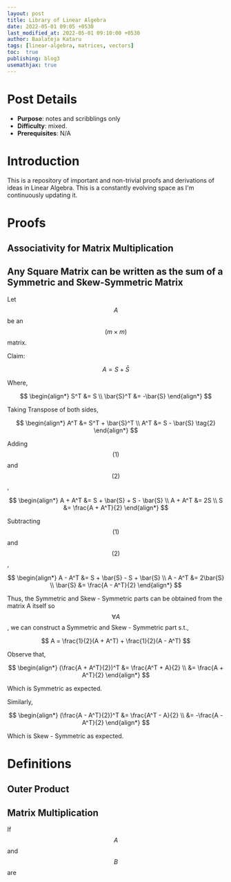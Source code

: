 ```yaml
---
layout: post
title: Library of Linear Algebra
date: 2022-05-01 09:05 +0530
last_modified_at: 2022-05-01 09:10:00 +0530
author: Baalateja Kataru
tags: [linear-algebra, matrices, vectors]
toc:  true
publishing: blog3
usemathjax: true
---
```


# Post Details

- **Purpose**: notes and scribblings only
- **Difficulty**: mixed.
- **Prerequisites**: N/A

# Introduction

This is a repository of important and non-trivial proofs and derivations of ideas in Linear Algebra. This is a constantly evolving space as I'm continuously updating it.

# Proofs

## Associativity for Matrix Multiplication

## Any Square Matrix can be written as the sum of a Symmetric and Skew-Symmetric Matrix

Let $$ A $$ be an $$ (m \times m) $$ matrix.

Claim:

$$ A = S + \bar{S} \tag{1} $$

Where,

$$
    \begin{align*}
        S^T &= S \\
        \bar{S}^T &= -\bar{S}
    \end{align*}
$$

Taking Transpose of both sides,

$$
    \begin{align*}
        A^T &= S^T + \bar{S}^T \\
        A^T &= S - \bar{S} \tag{2}
    \end{align*}
$$

Adding $$ (1) $$ and $$ (2) $$,

$$
    \begin{align*}
        A + A^T &= S + \bar{S} + S - \bar{S} \\
        A + A^T &= 2S \\
        S &= \frac{A + A^T}{2}
    \end{align*}
$$

Subtracting $$ (1) $$ and $$ (2) $$,

$$
    \begin{align*}
        A - A^T &= S + \bar{S} - S + \bar{S} \\
        A - A^T &= 2\bar{S} \\
        \bar{S} &= \frac{A - A^T}{2}
    \end{align*}
$$

Thus, the Symmetric and Skew - Symmetric parts can be obtained from the matrix A itself so $$ \forall A $$, we can construct a Symmetric and Skew - Symmetric part s.t.,

$$
    A = \frac{1}{2}(A + A^T) + \frac{1}{2}(A - A^T)
$$

Observe that,

$$
    \begin{align*}
        (\frac{A + A^T}{2})^T &= \frac{A^T + A}{2} \\
        &= \frac{A + A^T}{2}
    \end{align*}
$$

Which is Symmetric as expected.

Similarly,

$$
    \begin{align*}
        (\frac{A - A^T}{2})^T &= \frac{A^T - A}{2} \\
        &= -\frac{A - A^T}{2}
    \end{align*}
$$

Which is Skew - Symmetric as expected.

# Definitions

## Outer Product



## Matrix Multiplication

If $$ A $$ and $$ B $$ are



